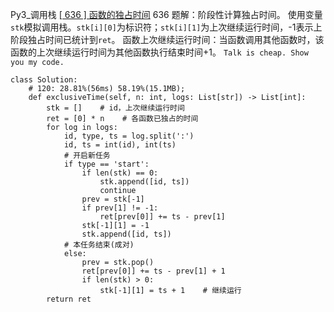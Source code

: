 Py3_调用栈
[[ 636 ] 函数的独占时间](https://leetcode.cn/problems/exclusive-time-of-functions/description/)
636 题解：阶段性计算独占时间。
使用变量`stk`模拟调用栈。`stk[i][0]`为标识符；`stk[i][1]`为上次继续运行时间，-1表示上阶段独占时间已统计到`ret`。
函数上次继续运行时间：当函数调用其他函数时，该函数的上次继续运行时间为其他函数执行结束时间+1。
`Talk is cheap. Show you my code.`
```python3 []
class Solution:
    # 120: 28.81%(56ms) 58.19%(15.1MB);
    def exclusiveTime(self, n: int, logs: List[str]) -> List[int]:
        stk = []    # id，上次继续运行时间
        ret = [0] * n    # 各函数已独占的时间
        for log in logs:
            id, type, ts = log.split(':')
            id, ts = int(id), int(ts)
            # 开启新任务
            if type == 'start':
                if len(stk) == 0:
                    stk.append([id, ts])
                    continue
                prev = stk[-1]
                if prev[1] != -1:
                    ret[prev[0]] += ts - prev[1]
                stk[-1][1] = -1
                stk.append([id, ts])
            # 本任务结束(成对)
            else:
                prev = stk.pop()
                ret[prev[0]] += ts - prev[1] + 1
                if len(stk) > 0:
                    stk[-1][1] = ts + 1    # 继续运行
        return ret
        
```
